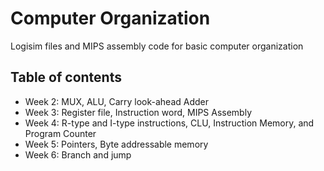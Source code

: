 # Computer Organization
Logisim files and MIPS assembly code for basic computer organization

## Table of contents
- Week 2: MUX, ALU, Carry look-ahead Adder
- Week 3: Register file, Instruction word, MIPS Assembly
- Week 4: R-type and I-type instructions, CLU, Instruction Memory, and Program Counter
- Week 5: Pointers, Byte addressable memory
- Week 6: Branch and jump